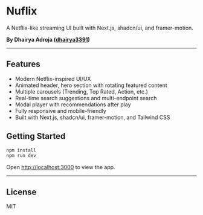 # Nuflix

A Netflix-like streaming UI built with Next.js, shadcn/ui, and framer-motion.

**By Dhairya Adroja ([dhairya3391](https://github.com/dhairya3391))**

---

## Features

- Modern Netflix-inspired UI/UX
- Animated header, hero section with rotating featured content
- Multiple carousels (Trending, Top Rated, Action, etc.)
- Real-time search suggestions and multi-endpoint search
- Modal player with recommendations after play
- Fully responsive and mobile-friendly
- Built with Next.js, shadcn/ui, framer-motion, and Tailwind CSS

## Getting Started

```bash
npm install
npm run dev
```

Open [http://localhost:3000](http://localhost:3000) to view the app.

---

## License

MIT
